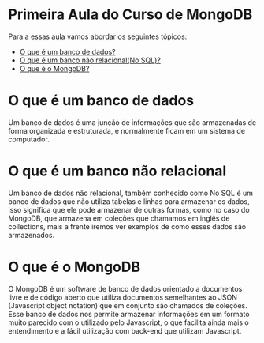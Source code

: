 # Primeira Aula do Curso de MongoDB

Para a essas aula vamos abordar os seguintes tópicos:

- [O que é um banco de dados?](https://github.com/NathanCarlos/curso-mongodb/blob/main/aula-1.md#primeira-aula-do-curso-de-mongodb)
- [O que é um banco não relacional(No SQL)?](https://github.com/NathanCarlos/curso-mongodb/blob/main/aula-1.md#o-que-%C3%A9-um-banco-n%C3%A3o-relacional)
- [O que é o MongoDB?](https://github.com/NathanCarlos/curso-mongodb/blob/main/aula-1.md#o-que-%C3%A9-o-mongodb)

# O que é um banco de dados
Um banco de dados é uma junção de informações que são armazenadas de forma organizada e estruturada, e normalmente ficam em um sistema de computador.

# O que é um banco não relacional

Um banco de dados não relacional, também conhecido como No SQL é um banco de dados que não utiliza tabelas e linhas para armazenar os dados, isso significa que ele pode armazenar de outras formas, como no caso do MongoDB, que armazena em coleções que chamamos em inglês de collections, mais a frente iremos ver exemplos de como esses dados são armazenados.

# O que é o MongoDB

O MongoDB é um software de banco de dados orientado a documentos livre e de código aberto que utiliza documentos semelhantes ao JSON (Javascript object notation) que em conjunto são chamados de coleções. Esse banco de dados nos permite armazenar informações em um formato muito parecido com o utilizado pelo Javascript, o que facilita ainda mais o entendimento e a fácil utilização com back-end que utilizam Javascript.
